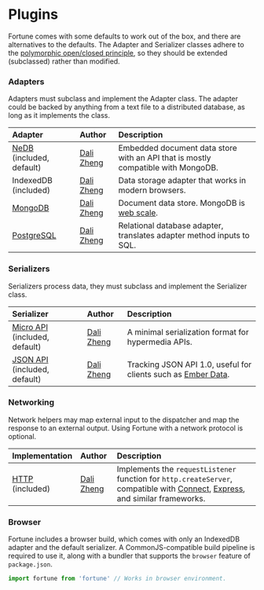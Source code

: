 # Plugins

Fortune comes with some defaults to work out of the box, and there are alternatives to the defaults. The Adapter and Serializer classes adhere to the [polymorphic open/closed principle](https://en.wikipedia.org/wiki/Open/closed_principle#Polymorphic_open.2Fclosed_principle), so they should be extended (subclassed) rather than modified.


### Adapters

Adapters must subclass and implement the Adapter class. The adapter could be backed by anything from a text file to a distributed database, as long as it implements the class.

| Adapter          | Author         | Description                             |
|:-----------------|:---------------|:----------------------------------------|
| [NeDB](https://github.com/louischatriot/nedb) (included, default) | [Dali Zheng](http://daliwa.li) | Embedded document data store with an API that is mostly compatible with MongoDB. |
| IndexedDB (included) | [Dali Zheng](http://daliwa.li) | Data storage adapter that works in modern browsers. |
| [MongoDB](https://github.com/fortunejs/fortune-mongodb) | [Dali Zheng](http://daliwa.li) | Document data store. MongoDB is [web scale](http://www.mongodb-is-web-scale.com/). |
| [PostgreSQL](https://github.com/fortunejs/fortune-pg) | [Dali Zheng](http://daliwa.li) | Relational database adapter, translates adapter method inputs to SQL. |


### Serializers

Serializers process data, they must subclass and implement the Serializer class.

| Serializer       | Author         | Description                             |
|:-----------------|:---------------|:----------------------------------------|
| [Micro API](http://micro-api.org) (included, default) | [Dali Zheng](http://daliwa.li) | A minimal serialization format for hypermedia APIs. |
| [JSON API](http://jsonapi.org) (included, default) | [Dali Zheng](http://daliwa.li) | Tracking JSON API 1.0, useful for clients such as [Ember Data](https://github.com/emberjs/data). |


### Networking

Network helpers may map external input to the dispatcher and map the response to an external output. Using Fortune with a network protocol is optional.

| Implementation   | Author         | Description                             |
|:-----------------|:---------------|:----------------------------------------|
| [HTTP](http://fortunejs.com/api/#net-http) (included) | [Dali Zheng](http://daliwa.li) | Implements the `requestListener` function for `http.createServer`, compatible with [Connect](https://github.com/senchalabs/connect), [Express](http://expressjs.com/), and similar frameworks. |


### Browser

Fortune includes a browser build, which comes with only an IndexedDB adapter and the default serializer. A CommonJS-compatible build pipeline is required to use it, along with a bundler that supports the `browser` feature of `package.json`.

```js
import fortune from 'fortune' // Works in browser environment.
```
